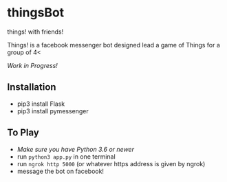 # thingsBot
things! with friends!

Things! is a facebook messenger bot designed lead a game of Things for a group of 4<

*Work in Progress!*

## Installation
* pip3 install Flask
* pip3 install pymessenger

## To Play
* *Make sure you have Python 3.6 or newer*
* run `python3 app.py` in one terminal
* run `ngrok http 5000` (or whatever https address is given by ngrok)
* message the bot on facebook!
